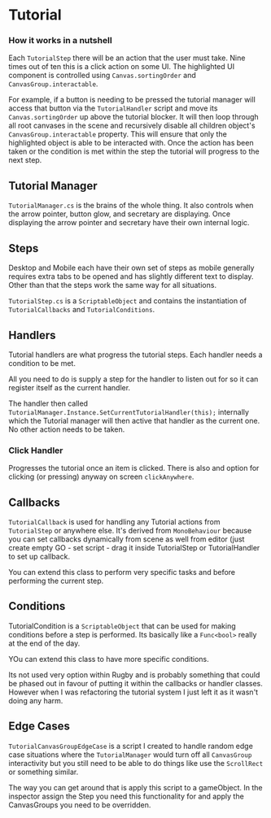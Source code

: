# Tutorial

### How it works in a nutshell

Each `TutorialStep` there will be an action that the user must take. Nine times out of ten this is a click action on some UI. The highlighted UI component is controlled using `Canvas.sortingOrder` and `CanvasGroup.interactable`. 

For example, if a button is needing to be pressed the tutorial manager will access that button via the `TutorialHandler` script and move its `Canvas.sortingOrder` up above the tutorial blocker. It will then loop through all root canvases in the scene and recursively disable all children object's `CanvasGroup.interactable` property. This will ensure that only the highlighted object is able to be interacted with. Once the action has been taken or the condition is met within the step the tutorial will progress to the next step.

## Tutorial Manager

`TutorialManager.cs` is the brains of the whole thing. It also controls when the arrow pointer, button glow, and secretary are displaying. Once displaying the arrow pointer and secretary have their own internal logic. 

## Steps

Desktop and Mobile each have their own set of steps as mobile generally requires extra tabs to be opened and has slightly different text to display. Other than that the steps work the same way for all situations.

`TutorialStep.cs` is a `ScriptableObject` and contains the instantiation of `TutorialCallbacks` and `TutorialConditions`. 

## Handlers

Tutorial handlers are what progress the tutorial steps. Each handler needs a condition to be met.

All you need to do is supply a step for the handler to listen out for so it can register itself as the current handler. 

The handler then called `TutorialManager.Instance.SetCurrentTutorialHandler(this);` internally which the Tutorial manager will then active that handler as the current one. No other action needs to be taken.

### Click Handler

Progresses the tutorial once an item is clicked. There is also and option for clicking (or pressing) anyway on screen `clickAnywhere`. 

## Callbacks

`TutorialCallback` is used for handling any Tutorial actions from `TutorialStep` or anywhere else. It's derived from `MonoBehaviour` because you can set callbacks dynamically from scene as well from editor (just create empty GO - set script - drag it inside TutorialStep or TutorialHandler to set up callback.

You can extend this class to perform very specific tasks and before performing the current step. 

## Conditions

TutorialCondition is a `ScriptableObject` that can be used for making conditions before a step is performed. Its basically like a `Func<bool>` really at the end of the day. 

YOu can extend this class to have more specific conditions.

Its not used very option within Rugby and is probably something that could be phased out in favour of putting it within the callbacks or handler classes. However when I was refactoring the tutorial system I just left it as it wasn't doing any harm. 

## Edge Cases

`TutorialCanvasGroupEdgeCase` is a script I created to handle random edge case situations where the `TutorialManager` would turn off all `CanvasGroup` interactivity but you still need to be able to do things like use the `ScrollRect` or something similar.

The way you can get around that is apply this script to a gameObject. In the inspector assign the Step you need this functionality for and apply the CanvasGroups you need to be overridden. 
